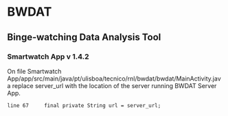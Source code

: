 # BWDAT

## Binge-watching Data Analysis Tool

### Smartwatch App v 1.4.2

On file Smartwatch App/app/src/main/java/pt/ulisboa/tecnico/rnl/bwdat/bwdat/MainActivity.java replace server_url with the location of the server running BWDAT Server App.

```
line 67		final private String url = server_url;
```